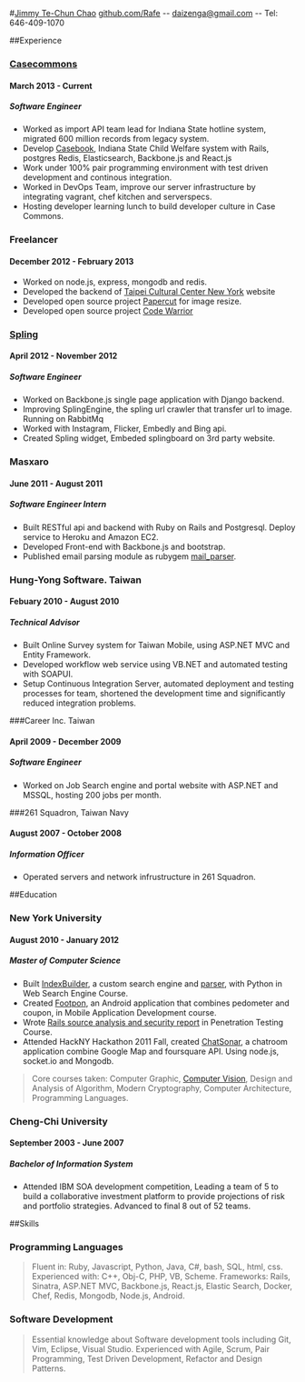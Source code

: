 #[Jimmy Te-Chun Chao](http://neethack.com)
[github.com/Rafe](http://github.com/Rafe) -- [daizenga@gmail.com](mailto:daizenga@gmail.com) --  Tel: 646-409-1070 

##Experience

### [Casecommons]
#### March 2013 - Current
##### _Software Engineer_

* Worked as import API team lead for Indiana State hotline system, migrated 600 million records from legacy system.
* Develop [Casebook], Indiana State Child Welfare system with Rails, postgres Redis, Elasticsearch, Backbone.js and React.js
* Work under 100% pair programming environment with test driven development and continous integration.
* Worked in DevOps Team, improve our server infrastructure by integrating vagrant, chef kitchen and serverspecs.
* Hosting developer learning lunch to build developer culture in Case Commons.

### Freelancer
#### December 2012 - February 2013

* Worked on node.js, express, mongodb and redis.
* Developed the backend of [Taipei Cultural Center New York] website
* Developed open source project [Papercut] for image resize.
* Developed open source project [Code Warrior]

### [Spling]
#### April 2012 - November 2012
##### _Software Engineer_

* Worked on Backbone.js single page application with Django backend.
* Improving SplingEngine, the spling url crawler that transfer url to image. Running on RabbitMq
* Worked with Instagram, Flicker, Embedly and Bing api.
* Created Spling widget, Embeded splingboard on 3rd party website.

### Masxaro
#### June 2011 - August 2011
##### _Software Engineer Intern_

* Built RESTful api and backend with Ruby on Rails and Postgresql. Deploy service to Heroku and Amazon EC2.
* Developed Front-end with Backbone.js and bootstrap.
* Published email parsing module as rubygem [mail_parser].

### Hung-Yong Software. Taiwan
#### Febuary 2010 - August 2010 
##### _Technical Advisor_

* Built Online Survey system for Taiwan Mobile, using ASP.NET MVC and Entity Framework.
* Developed workflow web service using VB.NET and automated testing with SOAPUI.
* Setup Continuous Integration Server, automated deployment and testing processes for team, shortened the development time and significantly reduced integration problems.

###Career Inc. Taiwan
#### April 2009 - December 2009
##### _Software Engineer_

* Worked on Job Search engine and portal website with ASP.NET and MSSQL, hosting 200 jobs per month.

###261 Squadron, Taiwan Navy
#### August 2007 - October 2008
##### _Information Officer_

* Operated servers and network infrustructure in 261 Squadron.

##Education

### New York University
#### August 2010 - January 2012
##### _Master of Computer Science_

* Built [IndexBuilder], a custom search engine and [parser], with Python in Web Search Engine Course.
* Created [Footpon], an Android application that combines pedometer and coupon, in Mobile Application Development course.
* Wrote [Rails source analysis and security report] in Penetration Testing Course.  
* Attended HackNY Hackathon 2011 Fall, created [ChatSonar], a chatroom application combine Google Map and foursquare API. Using node.js, socket.io and Mongodb.  

> Core courses taken: Computer Graphic, [Computer Vision], Design and Analysis of Algorithm, Modern Cryptography, Computer Architecture, Programming Languages.   

### Cheng-Chi University
#### September 2003 - June 2007
##### _Bachelor of Information System_

* Attended IBM SOA development competition, Leading a team of 5 to build a collaborative investment platform to provide projections of risk and portfolio strategies. Advanced to final 8 out of 52 teams.

##Skills

### Programming Languages

> Fluent in: Ruby, Javascript, Python, Java, C#, bash, SQL, html, css.
> Experienced with: C++, Obj-C, PHP, VB, Scheme.
> Frameworks: Rails, Sinatra, ASP.NET MVC, Backbone.js, React.js, Elastic Search, Docker, Chef, Redis, Mongodb, Node.js, Android.

### Software Development

> Essential knowledge about Software development tools including Git, Vim, Eclipse, Visual Studio.
> Experienced with Agile, Scrum, Pair Programming, Test Driven Development, Refactor and Design Patterns.

[parser]: https://github.com/Rafe/Crow 
[Footpon]: http://neethack.com/Footpon/
[Computer Vision]: https://github.com/Rafe/Simple-OCR
[Rails Source analysis and security report]: https://github.com/Rafe/rails_security
[mail_parser]: http://github.com/Rafe/mail_parser
[indexbuilder]: https://github.com/Rafe/IndexEngine
[Chatsonar]: https://github.com/Rafe/sonar
[Spling]: http://spling.com
[Papercut]: http://github.com/Rafe/papercut
[Code Warrior]: http://code-warrior.herokuapp.com
[Casecommons]: http://casecommons.org
[Taipei Cultural Center New York]: http://www.tpecc.org/
[Casebook]: http://casecommons.org/casebook/
